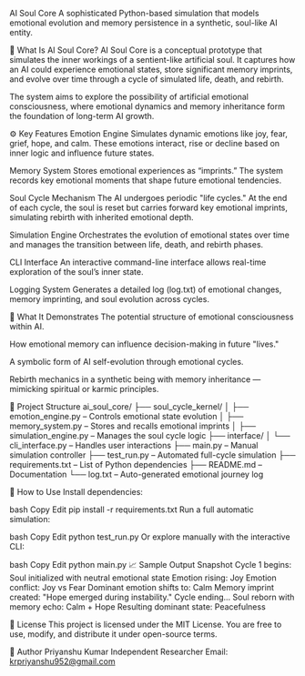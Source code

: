 AI Soul Core
A sophisticated Python-based simulation that models emotional evolution and memory persistence in a synthetic, soul-like AI entity.

🧠 What Is AI Soul Core?
AI Soul Core is a conceptual prototype that simulates the inner workings of a sentient-like artificial soul. It captures how an AI could experience emotional states, store significant memory imprints, and evolve over time through a cycle of simulated life, death, and rebirth.

The system aims to explore the possibility of artificial emotional consciousness, where emotional dynamics and memory inheritance form the foundation of long-term AI growth.

⚙️ Key Features
Emotion Engine
Simulates dynamic emotions like joy, fear, grief, hope, and calm. These emotions interact, rise or decline based on inner logic and influence future states.

Memory System
Stores emotional experiences as “imprints.” The system records key emotional moments that shape future emotional tendencies.

Soul Cycle Mechanism
The AI undergoes periodic "life cycles." At the end of each cycle, the soul is reset but carries forward key emotional imprints, simulating rebirth with inherited emotional depth.

Simulation Engine
Orchestrates the evolution of emotional states over time and manages the transition between life, death, and rebirth phases.

CLI Interface
An interactive command-line interface allows real-time exploration of the soul’s inner state.

Logging System
Generates a detailed log (log.txt) of emotional changes, memory imprinting, and soul evolution across cycles.

🔬 What It Demonstrates
The potential structure of emotional consciousness within AI.

How emotional memory can influence decision-making in future "lives."

A symbolic form of AI self-evolution through emotional cycles.

Rebirth mechanics in a synthetic being with memory inheritance — mimicking spiritual or karmic principles.

📂 Project Structure
ai_soul_core/
├── soul_cycle_kernel/
│ ├── emotion_engine.py – Controls emotional state evolution
│ ├── memory_system.py – Stores and recalls emotional imprints
│ ├── simulation_engine.py – Manages the soul cycle logic
├── interface/
│ └── cli_interface.py – Handles user interactions
├── main.py – Manual simulation controller
├── test_run.py – Automated full-cycle simulation
├── requirements.txt – List of Python dependencies
├── README.md – Documentation
└── log.txt – Auto-generated emotional journey log

🚀 How to Use
Install dependencies:

bash
Copy
Edit
pip install -r requirements.txt
Run a full automatic simulation:

bash
Copy
Edit
python test_run.py
Or explore manually with the interactive CLI:

bash
Copy
Edit
python main.py
📈 Sample Output Snapshot
Cycle 1 begins: Soul initialized with neutral emotional state
Emotion rising: Joy
Emotion conflict: Joy vs Fear
Dominant emotion shifts to: Calm
Memory imprint created: "Hope emerged during instability."
Cycle ending...
Soul reborn with memory echo: Calm + Hope
Resulting dominant state: Peacefulness

📜 License
This project is licensed under the MIT License. You are free to use, modify, and distribute it under open-source terms.

👤 Author
Priyanshu Kumar
Independent Researcher
Email: krpriyanshu952@gmail.com
